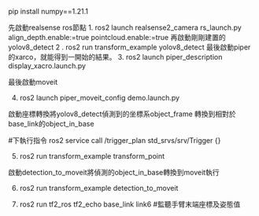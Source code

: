 pip install numpy==1.21.1


先啟動realsense ros節點
1. 
ros2 launch realsense2_camera rs_launch.py align_depth.enable:=true pointcloud.enable:=true
再啟動剛剛建置的yolov8_detect
2 . 
ros2 run transform_example yolov8_detect
最後啟動piper的xarco，就能得到一開始的結果。
3. ros2 launch piper_description display_xacro.launch.py


最後啟動moveit

4. ros2 launch piper_moveit_config demo.launch.py

啟動座標轉換將yolov8_detect偵測到的坐標系object_frame 轉換到相對於base_link的object_in_base



#下執行指令
ros2 service call /trigger_plan std_srvs/srv/Trigger {}


5. ros2 run transform_example transform_point

啟動detection_to_moveit將偵測的object_in_base轉換到moveit執行

6. ros2 run transform_example detection_to_moveit

7. ros2 run tf2_ros tf2_echo base_link link6 #監聽手臂末端座標及姿態值
